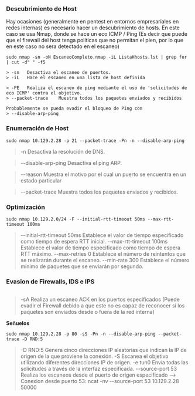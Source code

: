
### Descubrimiento de Host

Hay ocasiones (generalmente en pentest en entornos empresariales en redes internas) es necesario hacer un descubrimiento de hosts. En este caso se usa Nmap, donde se hace un eco ICMP / Ping (Es decir que puede que el firewall del host tenga politicas que no permitan el pien, por lo que en este caso no sera detectado en el escaneo)
```
sudo nmap -sn -oN EscaneoCompleto.nmap -iL ListaHhosts.lst | grep for | cut -d" " -f5

> -sn	Desactiva el escaneo de puertos.
> -iL	Hace el escaneo en una lista de host definida

> -PE	Realiza el escaneo de ping mediante el uso de 'solicitudes de eco ICMP' contra el objetivo.
> --packet-trace	Muestra todos los paquetes enviados y recibidos

Probablemente se pueda evadir el bloqueo de Ping con
> --disable-arp-ping 

```

### Enumeración de Host

```
sudo nmap 10.129.2.28 -p 21 --packet-trace -Pn -n --disable-arp-ping

```
> -n	Desactiva la resolución de DNS.

> --disable-arp-ping	Desactiva el ping ARP.

> --reason	Muestra el motivo por el cual un puerto se encuentra en un estado particular

> --packet-trace	Muestra todos los paquetes enviados y recibidos.

### Optimización
```
sudo nmap 10.129.2.0/24 -F --initial-rtt-timeout 50ms --max-rtt-timeout 100ms
```
> --initial-rtt-timeout 50ms	Establece el valor de tiempo especificado como tiempo de espera RTT inicial.
> --max-rtt-timeout 100ms	Establece el valor de tiempo especificado como tiempo de espera RTT máximo.
> --max-retries 0	Establece el número de reintentos que se realizarán durante el escaneo.
> --min-rate 300	Establece el número mínimo de paquetes que se enviarán por segundo.

### Evasion de Firewalls, IDS e IPS
```

```
> -sA	Realiza un escaneo ACK en los puertos especificados (Puede evadir el Firewall debido a que este no es capaz de reconocer si los paquetes son enviados desde o fuera de la red interna)

**Señuelos**
```
sudo nmap 10.129.2.28 -p 80 -sS -Pn -n --disable-arp-ping --packet-trace -D RND:5
```
> -D RND:5	Genera cinco direcciones IP aleatorias que indican la IP de origen de la que proviene la conexión.
> -S	Escanea el objetivo utilizando diferentes direcciones IP de origen.
> -e tun0	Envía todas las solicitudes a través de la interfaz especificada.
> --source-port 53	Realiza los escaneos desde el puerto de origen especificado --> Conexion desde puerto 53: ncat -nv --source-port 53 10.129.2.28 50000
> 




